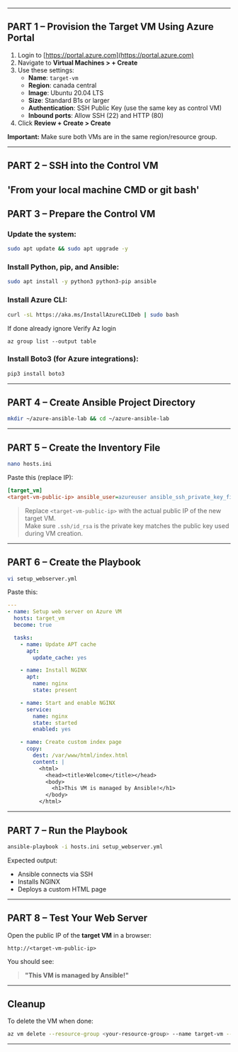 
---

## **PART 1 – Provision the Target VM Using Azure Portal**

1. Login to [https://portal.azure.com](https://portal.azure.com)
2. Navigate to **Virtual Machines > + Create**
3. Use these settings:
   - **Name**: `target-vm`
   - **Region**: canada central
   - **Image**: Ubuntu 20.04 LTS
   - **Size**: Standard B1s or larger
   - **Authentication**: SSH Public Key (use the same key as control VM)
   - **Inbound ports**: Allow SSH (22) and HTTP (80)
4. Click **Review + Create > Create**

**Important:** Make sure both VMs are in the same region/resource group.

---

## **PART 2 – SSH into the Control VM**

'From your local machine CMD or git bash'
---

## **PART 3 – Prepare the Control VM**

### Update the system:

```bash
sudo apt update && sudo apt upgrade -y
```

### Install Python, pip, and Ansible:

```bash
sudo apt install -y python3 python3-pip ansible
```

### Install Azure CLI:

```bash
curl -sL https://aka.ms/InstallAzureCLIDeb | sudo bash
```
If done already ignore
Verify Az login
```
az group list --output table
```

### Install Boto3 (for Azure integrations):

```bash
pip3 install boto3
```

---

## **PART 4 – Create Ansible Project Directory**

```bash
mkdir ~/azure-ansible-lab && cd ~/azure-ansible-lab
```

---

## **PART 5 – Create the Inventory File**

```bash
nano hosts.ini
```

Paste this (replace IP):

```ini
[target_vm]
<target-vm-public-ip> ansible_user=azureuser ansible_ssh_private_key_file=~/.ssh/id_rsa
```

> Replace `<target-vm-public-ip>` with the actual public IP of the new target VM.  
> Make sure `.ssh/id_rsa` is the private key matches the public key used during VM creation.

---

## **PART 6 – Create the Playbook**

```bash
vi setup_webserver.yml
```

Paste this:

```yaml
---
- name: Setup web server on Azure VM
  hosts: target_vm
  become: true

  tasks:
    - name: Update APT cache
      apt:
        update_cache: yes

    - name: Install NGINX
      apt:
        name: nginx
        state: present

    - name: Start and enable NGINX
      service:
        name: nginx
        state: started
        enabled: yes

    - name: Create custom index page
      copy:
        dest: /var/www/html/index.html
        content: |
          <html>
            <head><title>Welcome</title></head>
            <body>
              <h1>This VM is managed by Ansible!</h1>
            </body>
          </html>
```

---

##  **PART 7 – Run the Playbook**

```bash
ansible-playbook -i hosts.ini setup_webserver.yml
```

Expected output:
- Ansible connects via SSH
- Installs NGINX
- Deploys a custom HTML page

---

## **PART 8 – Test Your Web Server**

Open the public IP of the **target VM** in a browser:

```text
http://<target-vm-public-ip>
```

You should see:

> **"This VM is managed by Ansible!"**
---

## **Cleanup**

To delete the VM when done:

```bash
az vm delete --resource-group <your-resource-group> --name target-vm --yes
```

---
